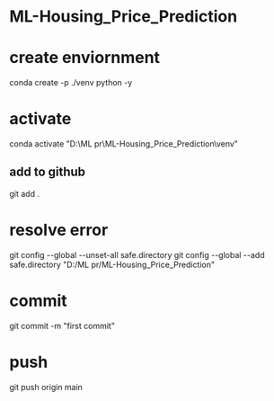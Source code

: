 # ML-Housing_Price_Prediction

# create enviornment

conda create -p ./venv python -y

# activate

conda activate "D:\ML pr\ML-Housing_Price_Prediction\venv"

## add to github

git add .

# resolve error

git config --global --unset-all safe.directory
git config --global --add safe.directory "D:/ML pr/ML-Housing_Price_Prediction"

# commit

git commit -m "first commit"

# push

git push origin main
